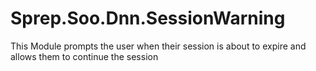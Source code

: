 # Sprep.Soo.Dnn.SessionWarning
This Module prompts the user when their session is about to expire and allows them to continue the session

